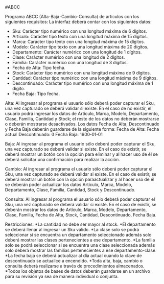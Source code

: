 #ABCC

Programa ABCC (Alta-Baja-Cambio-Consulta) de artículos con los siguientes requisitos:
La interfaz deberá contar con los siguientes datos:
* Sku: Carácter tipo numérico con una longitud máxima de 6 dígitos.
* Artículo: Carácter tipo texto con una longitud máxima de 15 dígitos.
* Marca: Carácter tipo texto con una longitud máxima de 15 dígitos.
* Modelo: Carácter tipo texto con una longitud máxima de 20 dígitos.
* Departamento: Carácter numérico con una longitud de 1 dígitos.
* Clase: Carácter numérico con una longitud de 2 dígitos.
* Familia: Carácter numérico con una longitud de 3 dígitos.
* Fecha de Alta: Tipo fecha.
* Stock: Carácter tipo numérico con una longitud máxima de 9 dígitos.
* Cantidad: Carácter tipo numérico con una longitud máxima de 9 dígitos.
* Descontinuado: Carácter tipo numérico con una longitud máxima de 1 dígito.
* Fecha Baja: Tipo fecha.

Alta:
Al ingresar al programa el usuario sólo deberá poder capturar el Sku, una vez capturado se deberá validar si existe. En el caso de no existir, el usuario podrá ingresar los datos de Artículo, Marca, Modelo, Departamento, Clase, Familia, Cantidad y Stock; el resto de los datos no deberán mostrarse o deberán mostrarse desactivados.
Los datos Fecha de Alta, Descontinuado y Fecha Baja deberán guardarse de la siguiente forma:
Fecha de Alta: Fecha actual Descontinuado: 0
Fecha Baja: 1900-01-01

Baja:
Al ingresar al programa el usuario sólo deberá poder capturar el Sku, una vez capturado se deberá validar si existe. En el caso de existir, se deberá mostrar un botón con la opción para eliminar y al hacer uso de él se deberá solicitar una confirmación para realizar la acción.

Cambio:
Al ingresar al programa el usuario sólo deberá poder capturar el Sku, una vez capturado se deberá validar si existe. En el caso de existir, se deberá mostrar un botón con la opción paraactualizar y al hacer uso de él se deberán poder actualizar los datos Artículo, Marca, Modelo, Departamento, Clase, Familia, Cantidad, Stock y Descontinuado.

Consulta:
Al ingresar al programa el usuario sólo deberá poder capturar el Sku, una vez capturado se deberá validar si existe. En el caso de existir, se deberán mostrar los datos de Artículo, Marca, Modelo, Departamento, Clase, Familia, Fecha de Alta, Stock, Cantidad, Descontinuado, Fecha Baja.

Restricciones:
*La cantidad no debe ser mayor al stock.
*El departamento se deberá llenar al ingresar un Sku válido.
*La clase solo se podrá seleccionar si se encuentra un departamento seleccionado además solo deberá mostrar las clases pertenecientes a ese departamento.
*La familia solo se podrá seleccionar si se encuentra una clase seleccionada además solo deberá mostrar las familias pertenecientes a ese departamento-clase.
*La fecha baja se deberá actualizar al día actual cuando la clave de descontinuado se actualice a encendido.
*Toda alta, baja, cambio o consulta deberá realizarse a través de procedimientos almacenados.
*Todos los objetos de bases de datos deberán guardarse en un archivo para su revisión ya sea de manera individual o conjunta.



